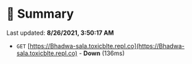 # 📖 Summary
Last updated: **8/26/2021, 3:50:17 AM**

- `GET` [https://Bhadwa-sala.toxicblte.repl.co](https://Bhadwa-sala.toxicblte.repl.co) - **Down** (136ms)

